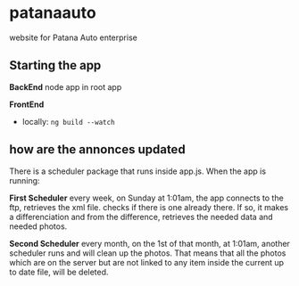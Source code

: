 # patanaauto

website for Patana Auto enterprise

## Starting the app

**BackEnd**
node app in root app

**FrontEnd**
- locally: `ng build --watch`

## how are the annonces updated

There is a scheduler package that runs inside app.js. When the app is running:

**First Scheduler**
 every week, on Sunday at 1:01am, the app connects to the ftp, retrieves the xml file. checks if there is one already there. If so, it makes a differenciation and from the difference, retrieves the needed data and needed photos.

 **Second Scheduler**
 every month, on the 1st of that month, at 1:01am, another scheduler runs and will clean up the photos. That means that all the photos which are on the server but are not linked to any item inside the current up to date file, will be deleted.

